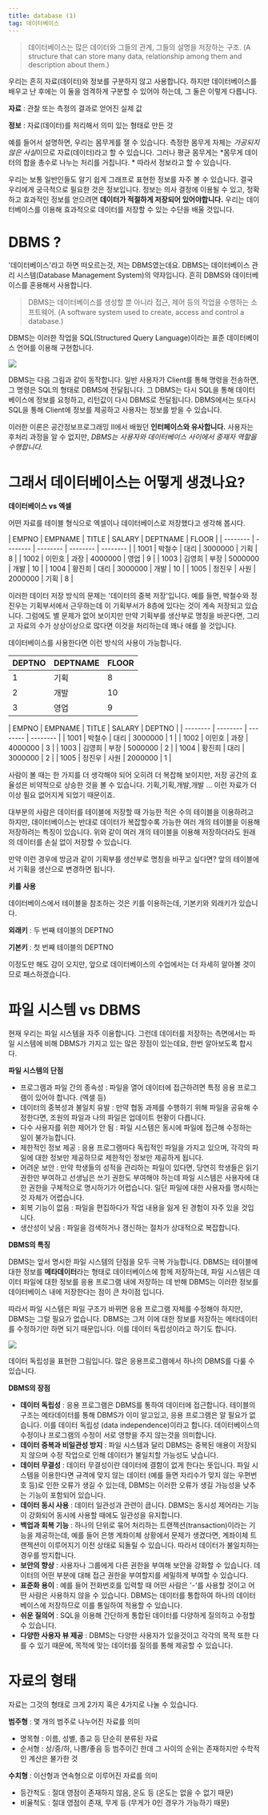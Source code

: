 ```yaml
---
title: database (1)
tag: 데이터베이스
---
```


> 데이터베이스는 많은 데이터와 그들의 관계, 그들의 설명을 저장하는 구조. (A structure that can store many data, relationship among them and description about them.)
>

우리는 흔히 자료(데이터)와 정보를 구분하지 않고 사용합니다. 하지만 데이터베이스를 배우고 난 후에는 이 둘을 엄격하게 구분할 수 있어야 하는데, 그 둘은 이렇게 다릅니다.

**자료** : 관찰 또는 측정의 결과로 얻어진 실제 값

**정보** : 자료(데이터)를 처리해서 의미 있는 형태로 만든 것

예를 들어서 설명하면, 우리는 몸무게를 잴 수 있습니다. 측정한 몸무게 자체는 *가공되지 않은 사실*이므로 자료(데이터)라고 할 수 있습니다. 그러나 평균 몸무게는 *몸무게 데이터의 합을 총수로 나누는 처리를 거칩니다. * 따라서 정보라고 할 수 있습니다.

우리는 보통 일반인들도 알기 쉽게 그래프로 표현한 정보를 자주 볼 수 있습니다. 결국 우리에게 궁극적으로 필요한 것은 정보입니다. 정보는 의사 결정에 이용될 수 있고, 정확하고 효과적인 정보를 얻으려면 **데이터가 적절하게 저장되어 있어야합니다.** 우리는 데이터베이스를 이용해 효과적으로 데이터를 저장할 수 있는 수단을 배울 것입니다.

# DBMS ?
'데이터베이스'라고 하면 떠오르는것, 저는 DBMS였는데요. DBMS는 데이터베이스 관리 시스템(Database Management System)의 약자입니다. 흔히 DBMS와 데이터베이스를 혼용해서 사용합니다.

> DBMS는 데이터베이스를 생성할 뿐 아니라 접근, 제어 등의 작업을 수행하는 소프트웨어.
(A software system used to create, access and control a database.)
>

DBMS는 이러한 작업을 SQL(Structured Query Language)이라는 표준 데이터베이스 언어를 이용해 구현합니다.

![](https://i.ibb.co/VC9DNtt/dbms.jpg)

DBMS는 다음 그림과 같이 동작합니다. 일반 사용자가 Client를 통해 명령을 전송하면, 그 명령은 SQL의 형태로 DBMS에 전달됩니다. 그 DBMS는 다시 SQL을 통해 데이터베이스에 정보를 요청하고, 리턴값이 다시 DBMS로 전달됩니다. DBMS에서는 또다시 SQL을 통해 Client에 정보를 제공하고 사용자는 정보를 받을 수 있습니다.

이러한 이론은 공간정보프로그래밍 II에서 배웠던 **인터페이스와 유사합니다.** 사용자는 후처리 과정을 알 수 없지만, *DBMS는 사용자와 데이터베이스 사이에서 중재자 역할을 수행합니다.*


# 그래서 데이터베이스는 어떻게 생겼나요?
**데이터베이스 vs 엑셀**

어떤 자료를 테이블 형식으로 엑셀이나 데이터베이스로 저장했다고 생각해 봅시다.

| EMPNO | EMPNAME | TITLE | SALARY | DEPTNAME | FLOOR |
| -------- | -------- | -------- | -------- | -------- |
| 1001 | 박철수 | 대리 | 3000000 | 기획 | 8 |
| 1002 | 이민호 | 과장 | 4000000 | 영업 | 9 |
| 1003 | 김영희 | 부장 | 5000000 | 개발 | 10 |
| 1004 | 황진희 | 대리 | 3000000 | 개발 | 10 |
| 1005 | 정진우 | 사원 | 2000000 | 기획 | 8 |

이러한 데이터 저장 방식의 문제는 '데이터의 중복 저장'입니다. 예를 들면, 박철수와 정진우는 기획부서에서 근무하는데 이 기획부서가 8층에 있다는 것이 계속 저장되고 있습니다. 그럼에도 별 문제가 없어 보이지만 만약 기획부를 생산부로 명칭을 바꾼다면, 그리고 자료의 수가 상상이상으로 많다면 이것을 처리하는데 꽤나 애를 쓸 것입니다.

데이터베이스를 사용한다면 이런 방식의 사용이 가능합니다.

| DEPTNO |DEPTNAME | FLOOR |
| -------- | -------- | -------- |
| 1 | 기획 | 8|
|2 | 개발 | 10 |
|3 | 영업 | 9 |

| EMPNO | EMPNAME | TITLE | SALARY | DEPTNO |
| -------- | -------- | -------- | -------- |
| 1001 | 박철수 | 대리 | 3000000 | 1 |
| 1002 | 이민호 | 과장 | 4000000 | 3 |
| 1003 | 김영희 | 부장 | 5000000 | 2 |
| 1004 | 황진희 | 대리 | 3000000 | 2 |
| 1005 | 정진우 | 사원 | 2000000 | 1 |

사람이 볼 때는 한 가지를 더 생각해야 되어 오히려 더 복잡해 보이지만, 저장 공간의 효율성은 비약적으로 상승한 것을 볼 수 있습니다. 기획,기획,개발,개발 ... 이런 자료가 더이상 필요 없어지게 되었기 때문이죠.

대부분의 사람은 데이터를 테이블에 저장할 때 가능한 적은 수의 테이블을 이용하려고 하지만, 데이터베이스는 반대로 데이터가 복잡할수록 가능한 여러 개의 테이블을 이용해 저장하려는 특징이 있습니다. 위와 같이 여러 개의 테이블을 이용해 저장하더라도 원래의 데이터를 손실 없이 저장할 수 있습니다.

만약 이런 경우에 방금과 같이 기획부를 생산부로 명칭을 바꾸고 싶다면? 앞의 테이블에서 기획을 생산으로 변경하면 됩니다.

**키를 사용**

데이터베이스에서 테이블을 참조하는 것은 키를 이용하는데, 기본키와 외래키가 있습니다.

**외래키** :  두 번째 테이블의 DEPTNO

**기본키** : 첫 번째 테이블의 DEPTNO

이정도만 해도 감이 오지만, 앞으로 데이터베이스의 수업에서는 더 자세히 알아볼 것이므로 패스하겠습니다.

# 파일 시스템 vs DBMS
현재 우리는 파일 시스템을 자주 이용합니다. 그런데 데이터를 저장하는 측면에서는 파일 시스템에 비해 DBMS가 가지고 있는 많은 장점이 있는데요, 한번 알아보도록 합시다.

**파일 시스템의 단점**

* 프로그램과 파일 간의 종속성 : 파일을 열어 데이터에 접근하려면 특정 응용 프로그램이 있어야 합니다. (엑셀 등)
* 데이터의 중복성과 불일치 유발 : 만약 협동 과제를 수행하기 위해 파일을 공유해 수정한다면, 조원의 파일과 나의 파일은 업데이트 현황이 다릅니다.
* 다수 사용자를 위한 제어가 안 됨 : 파일 시스템은 동시에 파일에 접근해 수정하는 일이 불가능합니다.
* 제한적인 정보 제공 : 응용 프로그램마다 독립적인 파일을 가지고 있으며, 각각의 파일에 대한 정보만 제공하므로 제한적인 정보만 제공하게 됩니다.
* 어려운 보안 : 만약 학생들의 성적을 관리하는 파일이 있다면, 당연히 학생들은 읽기 권한만 부여하고 선생님은 쓰기 권한도 부여해야 하는데 파일 시스템은 사용자에 대한 권한을 구체적으로 명시하기가 어렵습니다. 일단 파일에 대한 사용자를 명시하는 것 자체가 어렵습니다.
* 회복 기능이 없음 : 파일을 편집하다가 작업 내용을 잃게 된 경험이 자주 있을 것입니다.
* 생산성이 낮음 : 파일을 검색하거나 갱신하는 절차가 상대적으로 복잡합니다.

**DBMS의 특징**

DBMS는 앞서 명시한 파일 시스템의 단점을 모두 극복 가능합니다. DBMS는 테이블에 대한 정보를 **메타데이터**라는 형태로 데이터베이스에 함께 저장하는데, 파일 시스템은 데이터 파일에 대한 정보를 응용 프로그램 내에 저장하는 데 반해 DBMS는 이러한 정보를 데이터베이스 내에 저장한다는 점이 큰 차이점 입니다.

따라서 파일 시스템은 파일 구조가 바뀌면 응용 프로그램 자체를 수정해야 하지만,  DBMS는 그럴 필요가 없습니다. DBMS는 그저 이에 대한 정보를 저장하는 메타데이터를 수정하기만 하면 되기 때문입니다. 이를 데이터 독립성이라고 하기도 합니다.

![](https://i.ibb.co/42kspDd/image.jpg)

데이터 독립성을 표현한 그림입니다. 많은 응용프로그램에서 하나의 DBMS를 다룰 수 있습니다.

**DBMS의 장점**

* **데이터 독립성** : 응용 프로그램은 DBMS를 통하여 데이터에 접근합니다. 테이블의 구조는 메타데이터를 통해 DBMS가 이미 알고있고, 응용 프로그램은 알 필요가 없습니다.  이를 데이터 독립성 (data independence)이라고 합니다. 데이터베이스의 수정이나 프로그램의 수정이 서로 영향을 주지 않는것을 의미합니다.
* **데이터 중복과 비일관성 방지** : 파일 시스템과 달리 DBMS는 중복된 애용이 저장되지 않으며 수정 작업으로 인해 데이터가 불일치할 가능성도 낮습니다.
* **데이터 무결성** : 데이터 무결성이란 데이터에 결함이 없게 한다는 뜻입니다. 파일 시스템을 이용한다면 규격에 맞지 않는 데이터 (예를 들면 자리수가 맞지 않는 우편번호 등)로 인한 오류가 생길 수 있는데, DBMS는 이러한 오류가 생길 가능성을 낮추는 기능이 포함되어 있습니다.
* **데이터 동시 사용** : 데이터 일관성과 관련이 큽니다.  DBMS는 동시성 제어라는 기능이 강화되어 동시에 사용할 때에도 일관성을 유지합니다.
* **백업과 회복 기능** : 하나의 단위로 묶어 처리하는 트랜젝션(transaction)이라는 기능을 제공하는데, 예를 들어 은행 계좌이체 상황에서 문제가 생겼다면, 계좌이체 트랜젝션이 이루어지기 이전 상태로 되돌릴 수 있습니다. 따라서 데이터가 불일치하는 경우를 방지합니다.
* **보안의 향상** : 사용자나 그룹에게 다른 권한을 부여해 보안을 강화할 수 있습니다. 데이터의 어떤 부분에 대해 접근 권한을 부여할지를 세밀하게 부여할 수 있습니다.
* **표준화 용이** :  예를 들어 전화번호를 입력할 때 어떤 사람은 '-'를 사용할 것이고 어떤 사람은 사용하지 않을 수 있습니다. DBMS는 데이터를 통합하여 하나의 데이터베이스에 저장하므로 이를 통일하여 적용할 수 있습니다.
* **쉬운 질의어** : SQL을 이용해 간단하게 통합된 데이터를 다양하게 질의하고 수정할 수 있습니다.
* **다양한 사용자 뷰 제공** : DBMS는 다양한 사용자가 있을것이고 각각의 목적 또한 다를 수 있기 때문에, 목적에 맞는 데이터를 질의를 통해 제공할 수 있습니다.

# 자료의 형태
자료는 그것의 형태로 크게 2가지 혹은 4가지로 나눌 수 있습니다.

**범주형** : 몇 개의 범주로 나누어진 자료를 의미
* 명목형 : 이름, 성별, 종교 등 단순히 분류된 자료
* 순서형 : 상/중/하, 나쁨/좋음 등 범주이긴 한데 그 사이의 순위는 존재하지만 수학적인 계산은 불가한 것

**수치형** : 이산형과 연속형으로 이루어진 자료를 의미 
* 등간척도 : 절대 영점이 존재하지 않음, 온도 등 (온도는 없을 수 없기 때문)
* 비율척도 : 절대 영점이 존재, 무게 등 (무게가 0인 경우가 가능하기 때문)
